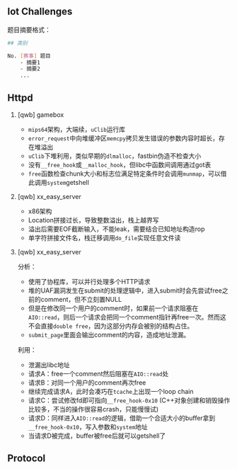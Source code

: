 ## Iot Challenges

题目摘要格式：

```sh
## 类别

No. [赛事] 题目
    - 摘要1
    - 摘要2
    ... 
```

## Httpd

1. [qwb] gamebox
   
   - `mips64`架构，大端续，`uClib`运行库
   - `error_request`中向堆缓冲区`memcpy`拷贝发生错误的参数内容时超长，存在堆溢出
   - `uClib`下堆利用，类似早期的`dlmalloc`，fastbin伪造不检查大小
   - 没有`__free_hook`或`__malloc_hook`，但libc中函数间调用通过got表
   - `free`函数检查chunk大小和标志位满足特定条件时会调用`munmap`，可以借此调用`system`getshell

2. [qwb] xx_easy_server

   - x86架构
   - Location拼接过长，导致整数溢出，栈上越界写
   - 溢出后需要EOF截断输入，不能leak，需要结合已知地址构造rop
   - 单字符拼接文件名，栈迁移调用`do_file`实现任意文件读
   
2. [qwb] xx_easy_server

   分析：
   - 使用了协程库，可以并行处理多个HTTP请求
   - 堆的UAF漏洞发生在submit的处理逻辑中，进入submit时会先尝试free之前的comment，但不立刻置NULL
   - 但是在修改同一个用户的comment时，如果前一个请求阻塞在`AIO::read`，则后一个请求会把同一个comment指针再free一次。然而这不会直接`double free`，因为这部分内存会被别的结构占住。
   - `submit_page`里面会输出comment的内容，造成地址泄漏。
   
   利用：
   - 泄漏出libc地址
   - 请求A：free一个comment然后阻塞在`AIO::read`处
   - 请求B：对同一个用户的comment再次free
   - 继续完成请求A，此时会凑巧在`tcache`上出现一个loop chain
   - 请求C：尝试修改fd即可指向`__free_hook-0x10` (C++对象创建和销毁操作比较多，不当的操作很容易crash，只能慢慢试)
   - 请求D：同样进入`AIO::read`的逻辑，借助一个合适大小的buffer拿到`__free_hook-0x10`，写入参数和`system`地址
   - 当请求D被完成，buffer被free后就可以getshell了

## Protocol
